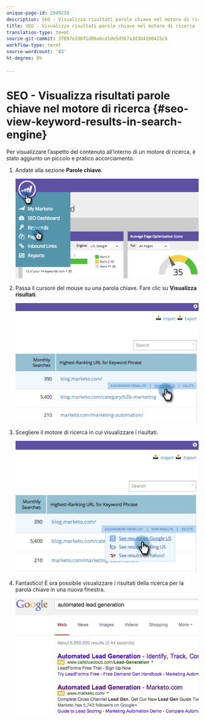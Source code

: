 ```yaml
---
unique-page-id: 2949238
description: SEO - Visualizza risultati parole chiave nel motore di ricerca - Documenti Marketo - Documentazione prodotto
title: SEO - Visualizza risultati parole chiave nel motore di ricerca
translation-type: tm+mt
source-git-commit: 37697e2d6f1d86a6cd1de5d567a3d384160415cb
workflow-type: tm+mt
source-wordcount: '83'
ht-degree: 0%

---
```



# SEO - Visualizza risultati parole chiave nel motore di ricerca {#seo-view-keyword-results-in-search-engine}

Per visualizzare l’aspetto del contenuto all’interno di un motore di ricerca, è stato aggiunto un piccolo e pratico accorciamento.

1. Andate alla sezione **Parole chiave**.

   ![](assets/image2014-9-18-13-3a33-3a58.png)

1. Passa il cursore del mouse su una parola chiave. Fare clic su **Visualizza risultati**.

   ![](assets/image2014-9-18-13-3a34-3a2.png)

1. Scegliere il motore di ricerca in cui visualizzare i risultati.

   ![](assets/image2014-9-18-13-3a34-3a16.png)

1. Fantastico! È ora possibile visualizzare i risultati della ricerca per la parola chiave in una nuova finestra.

   ![](assets/image2014-9-18-13-3a34-3a24.png)
